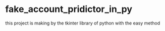 # fake_account_pridictor_in_py
this project is making by the tkinter library of python with the easy method
